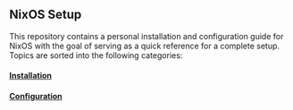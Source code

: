## NixOS Setup

This repository contains a personal installation and configuration guide for NixOS with the goal of serving as a quick reference for a complete setup. Topics are sorted into the following categories:

#### [Installation](https://github.com/fritzali/nixos/tree/main/installation)

#### [Configuration](https://github.com/fritzali/nixos/tree/main/configuration)
